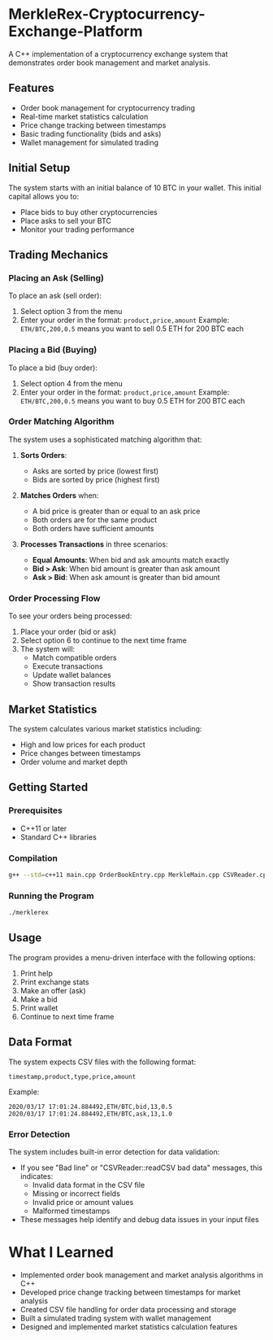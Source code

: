 # MerkleRex-Cryptocurrency-Exchange-Platform

A C++ implementation of a cryptocurrency exchange system that demonstrates order book management and market analysis.

## Features

- Order book management for cryptocurrency trading
- Real-time market statistics calculation
- Price change tracking between timestamps
- Basic trading functionality (bids and asks)
- Wallet management for simulated trading

## Initial Setup

The system starts with an initial balance of 10 BTC in your wallet. This initial capital allows you to:
- Place bids to buy other cryptocurrencies
- Place asks to sell your BTC
- Monitor your trading performance

## Trading Mechanics

### Placing an Ask (Selling)
To place an ask (sell order):
1. Select option 3 from the menu
2. Enter your order in the format: `product,price,amount`
   Example: `ETH/BTC,200,0.5` means you want to sell 0.5 ETH for 200 BTC each

### Placing a Bid (Buying)
To place a bid (buy order):
1. Select option 4 from the menu
2. Enter your order in the format: `product,price,amount`
   Example: `ETH/BTC,200,0.5` means you want to buy 0.5 ETH for 200 BTC each

### Order Matching Algorithm
The system uses a sophisticated matching algorithm that:

1. **Sorts Orders**:
   - Asks are sorted by price (lowest first)
   - Bids are sorted by price (highest first)

2. **Matches Orders** when:
   - A bid price is greater than or equal to an ask price
   - Both orders are for the same product
   - Both orders have sufficient amounts

3. **Processes Transactions** in three scenarios:
   - **Equal Amounts**: When bid and ask amounts match exactly
   - **Bid > Ask**: When bid amount is greater than ask amount
   - **Ask > Bid**: When ask amount is greater than bid amount

### Order Processing Flow
To see your orders being processed:

1. Place your order (bid or ask)
2. Select option 6 to continue to the next time frame
3. The system will:
   - Match compatible orders
   - Execute transactions
   - Update wallet balances
   - Show transaction results

## Market Statistics

The system calculates various market statistics including:
- High and low prices for each product
- Price changes between timestamps
- Order volume and market depth

## Getting Started

### Prerequisites

- C++11 or later
- Standard C++ libraries

### Compilation

```bash
g++ --std=c++11 main.cpp OrderBookEntry.cpp MerkleMain.cpp CSVReader.cpp OrderBook.cpp Wallet.cpp -o merklerex
```

### Running the Program

```bash
./merklerex
```

## Usage

The program provides a menu-driven interface with the following options:

1. Print help
2. Print exchange stats
3. Make an offer (ask)
4. Make a bid
5. Print wallet
6. Continue to next time frame

## Data Format

The system expects CSV files with the following format:
```
timestamp,product,type,price,amount
```

Example:
```
2020/03/17 17:01:24.884492,ETH/BTC,bid,13,0.5
2020/03/17 17:01:24.884492,ETH/BTC,ask,13,1.0
```

### Error Detection
The system includes built-in error detection for data validation:
- If you see "Bad line" or "CSVReader::readCSV bad data" messages, this indicates:
  - Invalid data format in the CSV file
  - Missing or incorrect fields
  - Invalid price or amount values
  - Malformed timestamps
- These messages help identify and debug data issues in your input files

# What I Learned

- Implemented order book management and market analysis algorithms in C++
- Developed price change tracking between timestamps for market analysis
- Created CSV file handling for order data processing and storage
- Built a simulated trading system with wallet management
- Designed and implemented market statistics calculation features
